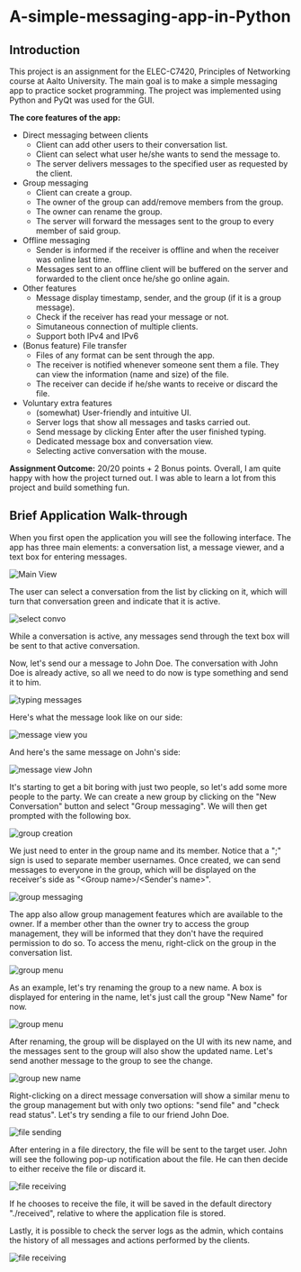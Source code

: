# A-simple-messaging-app-in-Python

## Introduction
This project is an assignment for the ELEC-C7420, Principles of Networking course at Aalto University. The main goal is to make a simple messaging app to practice socket programming. The project was implemented using Python and PyQt was used for the GUI.

**The core features of the app:**
- Direct messaging between clients
  - Client can add other users to their conversation list.
  - Client can select what user he/she wants to send the message to.
  - The server delivers messages to the specified user as requested by the client.
- Group messaging
  - Client can create a group.
  - The owner of the group can add/remove members from the group.
  - The owner can rename the group.
  - The server will forward the messages sent to the group to every member of said group.
- Offline messaging
  - Sender is informed if the receiver is offline and when the receiver was online last time.
  - Messages sent to an offline client will be buffered on the server and forwarded to the client once he/she go online again.
- Other features
  - Message display timestamp, sender, and the group (if it is a group message).
  - Check if the receiver has read your message or not.
  - Simutaneous connection of multiple clients.
  - Support both IPv4 and IPv6
- (Bonus feature) File transfer
  - Files of any format can be sent through the app.
  - The receiver is notified whenever someone sent them a file. They can view the information (name and size) of the file.
  - The receiver can decide if he/she wants to receive or discard the file.
- Voluntary extra features 
  - (somewhat) User-friendly and intuitive UI.
  - Server logs that show all messages and tasks carried out.
  - Send message by clicking Enter after the user finished typing.
  - Dedicated message box and conversation view.
  - Selecting active conversation with the mouse.

**Assignment Outcome:** 20/20 points + 2 Bonus points. Overall, I am quite happy with how the project turned out. I was able to learn a lot from this project and build something fun.
  
## Brief Application Walk-through
When you first open the application you will see the following interface. The app has three main elements: a conversation list, a message viewer, and a text box for entering messages. 

![Main View](./Documentation/readme_images/main_view.png)

The user can select a conversation from the list by clicking on it, which will turn that conversation green and indicate that it is active.

![select convo](./Documentation/readme_images/select_convo.png)

While a conversation is active, any messages send through the text box will be sent to that active conversation.

Now, let's send our a message to John Doe. The conversation with John Doe is already active, so all we need to do now is type something and send it to him.

![typing messages](./Documentation/readme_images/type_messages.png)

Here's what the message look like on our side:

![message view you](./Documentation/readme_images/firstMsg_You.png)

And here's the same message on John's side:

![message view John](./Documentation/readme_images/firstMsg_John.png)

It's starting to get a bit boring with just two people, so let's add some more people to the party. We can create a new group by clicking on the "New Conversation" button and select "Group messaging". We will then get prompted with the following box.

![group creation](./Documentation/readme_images/group_creation.png)

We just need to enter in the group name and its member. Notice that a ";" sign is used to separate member usernames. Once created, we can send messages to everyone in the group, which will be displayed on the receiver's side as "\<Group name\>/\<Sender's name\>".

![group messaging](./Documentation/readme_images/group_messaging.png)
  
The app also allow group management features which are available to the owner. If a member other than the owner try to access the group management, they will be informed that they don't have the required permission to do so. To access the menu, right-click on the group in the conversation list.
  
![group menu](./Documentation/readme_images/group_menu.png)

As an example, let's try renaming the group to a new name. A box is displayed for entering in the name, let's just call the group "New Name" for now.

![group menu](./Documentation/readme_images/renaming_group.png)

After renaming, the group will be displayed on the UI with its new name, and the messages sent to the group will also show the updated name. Let's send another message to the group to see the change.

![group new name](./Documentation/readme_images/newGroupName_msg.png)

Right-clicking on a direct message conversation will show a similar menu to the group management but with only two options: "send file" and "check read status". Let's try sending a file to our friend John Doe.

![file sending](./Documentation/readme_images/file_sending.png)

After entering in a file directory, the file will be sent to the target user. John will see the following pop-up notification about the file. He can then decide to either receive the file or discard it.

![file receiving](./Documentation/readme_images/file_receiving.png)

If he chooses to receive the file, it will be saved in the default directory "./received", relative to where the application file is stored.

Lastly, it is possible to check the server logs as the admin, which contains the history of all messages and actions performed by the clients.

![file receiving](./Documentation/readme_images/server_log.png)

